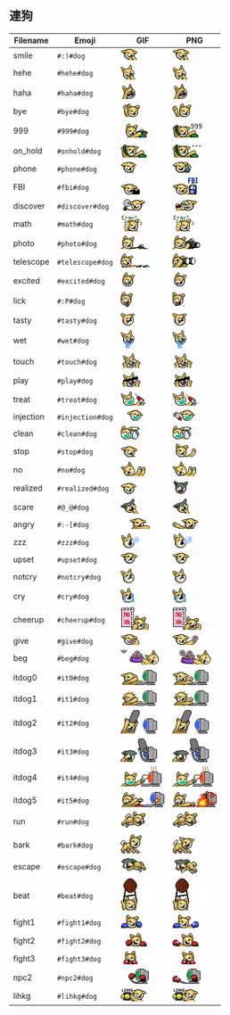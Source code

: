 ## 連狗
| Filename | Emoji | GIF | PNG |
| --- | --- | --- | --- |
| smile | `#:)#dog` | ![smile](../assets/faces/dog/smile.gif) | ![smile](../assets/faces_png/dog/smile.png) |
| hehe | `#hehe#dog` | ![hehe](../assets/faces/dog/hehe.gif) | ![hehe](../assets/faces_png/dog/hehe.png) |
| haha | `#haha#dog` | ![haha](../assets/faces/dog/haha.gif) | ![haha](../assets/faces_png/dog/haha.png) |
| bye | `#bye#dog` | ![bye](../assets/faces/dog/bye.gif) | ![bye](../assets/faces_png/dog/bye.png) |
| 999 | `#999#dog` | ![999](../assets/faces/dog/999.gif) | ![999](../assets/faces_png/dog/999.png) |
| on_hold | `#onhold#dog` | ![on_hold](../assets/faces/dog/on_hold.gif) | ![on_hold](../assets/faces_png/dog/on_hold.png) |
| phone | `#phone#dog` | ![phone](../assets/faces/dog/phone.gif) | ![phone](../assets/faces_png/dog/phone.png) |
| FBI | `#fbi#dog` | ![FBI](../assets/faces/dog/FBI.gif) | ![FBI](../assets/faces_png/dog/FBI.png) |
| discover | `#discover#dog` | ![discover](../assets/faces/dog/discover.gif) | ![discover](../assets/faces_png/dog/discover.png) |
| math | `#math#dog` | ![math](../assets/faces/dog/math.gif) | ![math](../assets/faces_png/dog/math.png) |
| photo | `#photo#dog` | ![photo](../assets/faces/dog/photo.gif) | ![photo](../assets/faces_png/dog/photo.png) |
| telescope | `#telescope#dog` | ![telescope](../assets/faces/dog/telescope.gif) | ![telescope](../assets/faces_png/dog/telescope.png) |
| excited | `#excited#dog` | ![excited](../assets/faces/dog/excited.gif) | ![excited](../assets/faces_png/dog/excited.png) |
| lick | `#:P#dog` | ![lick](../assets/faces/dog/lick.gif) | ![lick](../assets/faces_png/dog/lick.png) |
| tasty | `#tasty#dog` | ![tasty](../assets/faces/dog/tasty.gif) | ![tasty](../assets/faces_png/dog/tasty.png) |
| wet | `#wet#dog` | ![wet](../assets/faces/dog/wet.gif) | ![wet](../assets/faces_png/dog/wet.png) |
| touch | `#touch#dog` | ![touch](../assets/faces/dog/touch.gif) | ![touch](../assets/faces_png/dog/touch.png) |
| play | `#play#dog` | ![play](../assets/faces/dog/play.gif) | ![play](../assets/faces_png/dog/play.png) |
| treat | `#treat#dog` | ![treat](../assets/faces/dog/treat.gif) | ![treat](../assets/faces_png/dog/treat.png) |
| injection | `#injection#dog` | ![injection](../assets/faces/dog/injection.gif) | ![injection](../assets/faces_png/dog/injection.png) |
| clean | `#clean#dog` | ![clean](../assets/faces/dog/clean.gif) | ![clean](../assets/faces_png/dog/clean.png) |
| stop | `#stop#dog` | ![stop](../assets/faces/dog/stop.gif) | ![stop](../assets/faces_png/dog/stop.png) |
| no | `#no#dog` | ![no](../assets/faces/dog/no.gif) | ![no](../assets/faces_png/dog/no.png) |
| realized | `#realized#dog` | ![realized](../assets/faces/dog/realized.gif) | ![realized](../assets/faces_png/dog/realized.png) |
| scare | `#@_@#dog` | ![scare](../assets/faces/dog/scare.gif) | ![scare](../assets/faces_png/dog/scare.png) |
| angry | `#:-[#dog` | ![angry](../assets/faces/dog/angry.gif) | ![angry](../assets/faces_png/dog/angry.png) |
| zzz | `#zzz#dog` | ![zzz](../assets/faces/dog/zzz.gif) | ![zzz](../assets/faces_png/dog/zzz.png) |
| upset | `#upset#dog` | ![upset](../assets/faces/dog/upset.gif) | ![upset](../assets/faces_png/dog/upset.png) |
| notcry | `#notcry#dog` | ![notcry](../assets/faces/dog/notcry.gif) | ![notcry](../assets/faces_png/dog/notcry.png) |
| cry | `#cry#dog` | ![cry](../assets/faces/dog/cry.gif) | ![cry](../assets/faces_png/dog/cry.png) |
| cheerup | `#cheerup#dog` | ![cheerup](../assets/faces/dog/cheerup.gif) | ![cheerup](../assets/faces_png/dog/cheerup.png) |
| give | `#give#dog` | ![give](../assets/faces/dog/give.gif) | ![give](../assets/faces_png/dog/give.png) |
| beg | `#beg#dog` | ![beg](../assets/faces/dog/beg.gif) | ![beg](../assets/faces_png/dog/beg.png) |
| itdog0 | `#it0#dog` | ![itdog0](../assets/faces/dog/itdog0.gif) | ![itdog0](../assets/faces_png/dog/itdog0.png) |
| itdog1 | `#it1#dog` | ![itdog1](../assets/faces/dog/itdog1.gif) | ![itdog1](../assets/faces_png/dog/itdog1.png) |
| itdog2 | `#it2#dog` | ![itdog2](../assets/faces/dog/itdog2.gif) | ![itdog2](../assets/faces_png/dog/itdog2.png) |
| itdog3 | `#it3#dog` | ![itdog3](../assets/faces/dog/itdog3.gif) | ![itdog3](../assets/faces_png/dog/itdog3.png) |
| itdog4 | `#it4#dog` | ![itdog4](../assets/faces/dog/itdog4.gif) | ![itdog4](../assets/faces_png/dog/itdog4.png) |
| itdog5 | `#it5#dog` | ![itdog5](../assets/faces/dog/itdog5.gif) | ![itdog5](../assets/faces_png/dog/itdog5.png) |
| run | `#run#dog` | ![run](../assets/faces/dog/run.gif) | ![run](../assets/faces_png/dog/run.png) |
| bark | `#bark#dog` | ![bark](../assets/faces/dog/bark.gif) | ![bark](../assets/faces_png/dog/bark.png) |
| escape | `#escape#dog` | ![escape](../assets/faces/dog/escape.gif) | ![escape](../assets/faces_png/dog/escape.png) |
| beat | `#beat#dog` | ![beat](../assets/faces/dog/beat.gif) | ![beat](../assets/faces_png/dog/beat.png) |
| fight1 | `#fight1#dog` | ![fight1](../assets/faces/dog/fight1.gif) | ![fight1](../assets/faces_png/dog/fight1.png) |
| fight2 | `#fight2#dog` | ![fight2](../assets/faces/dog/fight2.gif) | ![fight2](../assets/faces_png/dog/fight2.png) |
| fight3 | `#fight3#dog` | ![fight3](../assets/faces/dog/fight3.gif) | ![fight3](../assets/faces_png/dog/fight3.png) |
| npc2 | `#npc2#dog` | ![npc2](../assets/faces/dog/npc2.gif) | ![npc2](../assets/faces_png/dog/npc2.png) |
| lihkg | `#lihkg#dog` | ![lihkg](../assets/faces/dog/lihkg.gif) | ![lihkg](../assets/faces_png/dog/lihkg.png) |
